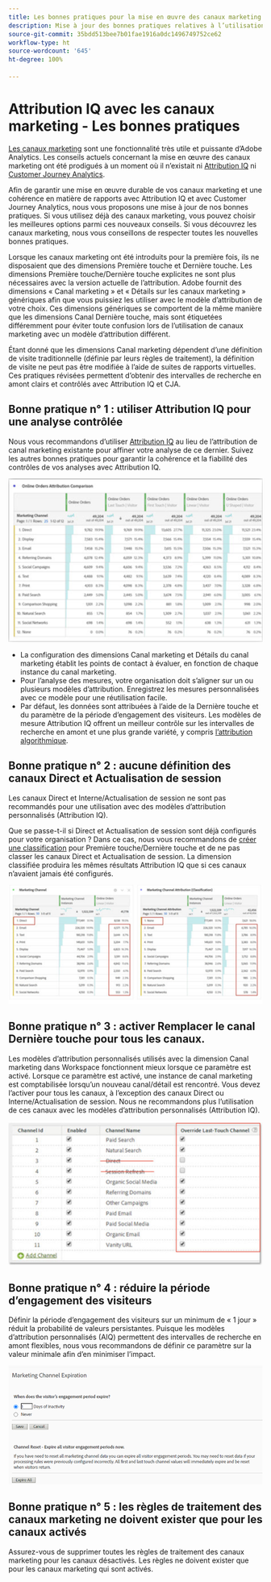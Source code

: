 ```yaml
---
title: Les bonnes pratiques pour la mise en œuvre des canaux marketing Adobe Analytics
description: Mise à jour des bonnes pratiques relatives à l’utilisation des canaux marketing avec Attribution IQ et Customer Journey Analytics
source-git-commit: 35bdd513bee7b01fae1916a0dc1496749752ce62
workflow-type: ht
source-wordcount: '645'
ht-degree: 100%

---
```



# Attribution IQ avec les canaux marketing - Les bonnes pratiques

[Les canaux marketing](/help/components/c-marketing-channels/c-getting-started-mchannel.md) sont une fonctionnalité très utile et puissante d’Adobe Analytics. Les conseils actuels concernant la mise en œuvre des canaux marketing ont été prodigués à un moment où il n’existait ni [Attribution IQ](https://experienceleague.adobe.com/docs/analytics/analyze/analysis-workspace/attribution/overview.html?lang=fr#analysis-workspace) ni [Customer Journey Analytics](https://experienceleague.adobe.com/docs/analytics-platform/using/cja-usecases/marketing-channels.html?lang=fr#cja-usecases).

Afin de garantir une mise en œuvre durable de vos canaux marketing et une cohérence en matière de rapports avec Attribution IQ et avec Customer Journey Analytics, nous vous proposons une mise à jour de nos bonnes pratiques. Si vous utilisez déjà des canaux marketing, vous pouvez choisir les meilleures options parmi ces nouveaux conseils. Si vous découvrez les canaux marketing, nous vous conseillons de respecter toutes les nouvelles bonnes pratiques.

Lorsque les canaux marketing ont été introduits pour la première fois, ils ne disposaient que des dimensions Première touche et Dernière touche. Les dimensions Première touche/Dernière touche explicites ne sont plus nécessaires avec la version actuelle de l’attribution. Adobe fournit des dimensions « Canal marketing » et « Détails sur les canaux marketing » génériques afin que vous puissiez les utiliser avec le modèle d’attribution de votre choix. Ces dimensions génériques se comportent de la même manière que les dimensions Canal Dernière touche, mais sont étiquetées différemment pour éviter toute confusion lors de l’utilisation de canaux marketing avec un modèle d’attribution différent.

Étant donné que les dimensions Canal marketing dépendent d’une définition de visite traditionnelle (définie par leurs règles de traitement), la définition de visite ne peut pas être modifiée à l’aide de suites de rapports virtuelles. Ces pratiques révisées permettent d’obtenir des intervalles de recherche en amont clairs et contrôlés avec Attribution IQ et CJA.

## Bonne pratique n° 1 : utiliser Attribution IQ pour une analyse contrôlée

Nous vous recommandons d’utiliser [Attribution IQ](https://experienceleague.adobe.com/docs/analytics/analyze/analysis-workspace/attribution/overview.html?lang=fr#analysis-workspace) au lieu de l’attribution de canal marketing existante pour affiner votre analyse de ce dernier. Suivez les autres bonnes pratiques pour garantir la cohérence et la fiabilité des contrôles de vos analyses avec Attribution IQ.

![](assets/attribution.png)

* La configuration des dimensions Canal marketing et Détails du canal marketing établit les points de contact à évaluer, en fonction de chaque instance du canal marketing.
* Pour l’analyse des mesures, votre organisation doit s’aligner sur un ou plusieurs modèles d’attribution. Enregistrez les mesures personnalisées avec ce modèle pour une réutilisation facile.
* Par défaut, les données sont attribuées à l’aide de la Dernière touche et du paramètre de la période d’engagement des visiteurs. Les modèles de mesure Attribution IQ offrent un meilleur contrôle sur les intervalles de recherche en amont et une plus grande variété, y compris [l’attribution algorithmique](https://experienceleague.adobe.com/docs/analytics/analyze/analysis-workspace/attribution/algorithmic.html?lang=fr#analysis-workspace).

## Bonne pratique n° 2 : aucune définition des canaux Direct et Actualisation de session

Les canaux Direct et Interne/Actualisation de session ne sont pas recommandés pour une utilisation avec des modèles d’attribution personnalisés (Attribution IQ).

Que se passe-t-il si Direct et Actualisation de session sont déjà configurés pour votre organisation ? Dans ce cas, nous vous recommandons de [créer une classification](https://experienceleague.adobe.com/docs/analytics/components/marketing-channels/classifictions-mchannel.html?lang=fr) pour Première touche/Dernière touche et de ne pas classer les canaux Direct et Actualisation de session. La dimension classifiée produira les mêmes résultats Attribution IQ que si ces canaux n’avaient jamais été configurés.

![](assets/direct-session-refresh.png)

## Bonne pratique n° 3 : activer Remplacer le canal Dernière touche pour tous les canaux.

Les modèles d’attribution personnalisés utilisés avec la dimension Canal marketing dans Workspace fonctionnent mieux lorsque ce paramètre est activé. Lorsque ce paramètre est activé, une instance de canal marketing est comptabilisée lorsqu’un nouveau canal/détail est rencontré. Vous devez l’activer pour tous les canaux, à l’exception des canaux Direct ou Interne/Actualisation de session. Nous ne recommandons plus l’utilisation de ces canaux avec les modèles d’attribution personnalisés (Attribution IQ).

![](assets/override.png)

## Bonne pratique n° 4 : réduire la période d’engagement des visiteurs

Définir la période d’engagement des visiteurs sur un minimum de « 1 jour » réduit la probabilité de valeurs persistantes. Puisque les modèles d’attribution personnalisés (AIQ) permettent des intervalles de recherche en amont flexibles, nous vous recommandons de définir ce paramètre sur la valeur minimale afin d’en minimiser l’impact.

![](assets/expiration.png)

## Bonne pratique n° 5 : les règles de traitement des canaux marketing ne doivent exister que pour les canaux activés

Assurez-vous de supprimer toutes les règles de traitement des canaux marketing pour les canaux désactivés. Les règles ne doivent exister que pour les canaux marketing qui sont activés.
